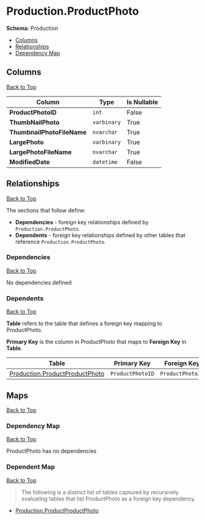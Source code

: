 # Production.ProductPhoto

**Schema**: Production
* [Columns](#columns)
* [Relationships](#relationships)
* [Dependency Map](#dependency-map)

## Columns
[Back to Top](#productphoto)

Column | Type | Is Nullable
-------|------|------------
**ProductPhotoID** | `int` | False
**ThumbNailPhoto** | `varbinary` | True
**ThumbnailPhotoFileName** | `nvarchar` | True
**LargePhoto** | `varbinary` | True
**LargePhotoFileName** | `nvarchar` | True
**ModifiedDate** | `datetime` | False

## Relationships
[Back to Top](#productphoto)


The sections that follow define:
* **Dependencies** - foreign key relationships defined by `Production.ProductPhoto`.
* **Dependents** - foreign key relationships defined by other tables that reference `Production.ProductPhoto`.

### Dependencies
[Back to Top](#productphoto)


No dependencies defined

### Dependents
[Back to Top](#productphoto)

**Table** refers to the table that defines a foreign key mapping to ProductPhoto.

**Primary Key** is the column in ProductPhoto that maps to **Foreign Key** in **Table**.

Table | Primary Key | Foreign Key | Foreign Key Name
------|-------------|-------------|-----------------
[Production.ProductProductPhoto](./ProductProductPhoto.md) | `ProductPhotoID` | `ProductPhotoID` | **FK_ProductProductPhoto_ProductPhoto_ProductPhotoID**

## Maps
[Back to Top](#productphoto)

### Dependency Map
[Back to Top](#productphoto)

ProductPhoto has no dependencies
### Dependent Map
[Back to Top](#productphoto)

> The following is a distinct list of tables captured by recursively evaluating tables that list ProductPhoto as a foreign key dependency.

* [Production.ProductProductPhoto](./ProductProductPhoto.md)
